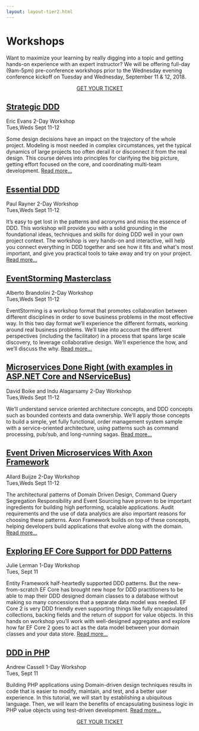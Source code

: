 ```yaml
---
layout: layout-tier2.html
---
```

<div class="container section workshops">
	<h1 class="section-header">Workshops</h1>
	<p class="copy">
		Want to maximize your learning by really digging into a topic and getting hands-on experience with an expert instructor? We will be offering full-day (9am-5pm) pre-conference workshops prior to the Wednesday evening conference kickoff on Tuesday and Wednesday, September 11 &amp; 12, 2018.
	</p>
    <div class="row">
        <div class="col-xs-12" align="center">
            <a class="btn" style="margin-bottom: 0;" href="https://ti.to/explore-ddd-conference/explore-ddd-2018">GET YOUR TICKET</a>
        </div>
    </div>
	<!-- begin workshop element -->
    <div class="row">
        <div class="col-xs-12 col-sm-2">
            <div class="speaker-container">
                <a href="strategic-ddd.html"><div class="speaker-img eric-evans"></div></a>
            </div>
          </div>
        <div class="col-xs-12 col-sm-10 workshop-list">
            <h2><a href="strategic-ddd.html">Strategic DDD</a></h2>
            <p class="copy">
                <span class="workshops--speaker-name">Eric Evans</span>
                <span class="workshops--duration">2-Day Workshop<br>Tues,Weds Sept 11-12</span>
            </p>
            <p class="copy">Some design decisions have an impact on the trajectory of the whole project. Modeling is most needed in complex circumstances, yet the typical dynamics of large projects too often derail it or disconnect it from the real design. This course delves into principles for clarifying the big picture, getting effort focused on the core, and coordinating multi-team development. <a href="strategic-ddd.html">Read more...</a></p>
        </div>
    </div>
	<div class="row">
        <div class="col-xs-12 col-sm-2">
            <div class="speaker-container">
                <a href="essential-ddd.html"><div class="speaker-img paul-rayner"></div></a>
            </div>
          </div>
        <div class="col-xs-12 col-sm-10 workshop-list">
            <h2><a href="essential-ddd.html">Essential DDD</a></h2>
            <p class="copy">
                <span class="workshops--speaker-name">Paul Rayner</span>
                <span class="workshops--duration">2-Day Workshop<br>Tues,Weds Sept 11-12</span>
            </p>
            <p class="copy">It’s easy to get lost in the patterns and acronyms and miss the essence of DDD. This workshop will provide you with a solid grounding in the foundational ideas, techniques and skills for doing DDD well in your own project context. The workshop is very hands-on and interactive, will help you connect everything in DDD together and see how it fits and what's most important, and give you practical tools to take away and try on your project. <a href="essential-ddd.html">Read more...</a></p>
        </div>
    </div>
	<!-- begin workshop element -->
	<div class="row">
        <div class="col-xs-12 col-sm-2">
            <div class="speaker-container">
                <a href="eventstorming-masterclass.html"><div class="speaker-img alberto-brandolini"></div></a>
                </div>
            </div>
        <div class="col-xs-12 col-sm-10 workshop-list">
        <h2><a href="eventstorming-masterclass.html">EventStorming Masterclass</a></h2>
        <p class="copy">
            <span class="workshops--speaker-name">Alberto Brandolini</span>
            <span class="workshops--duration">2-Day Workshop<br>Tues,Weds Sept 11-12</span>
        </p>
        <p class="copy">EventStorming is a workshop format that promotes collaboration between different disciplines in order to sove business problems in the most effective way. In this two day format we’ll experience the different formats, working around real business problems. We’ll take into account the different perspectives (including the facilitator) in a process that spans large scale discovery, to leverage collaborative design. We’ll experience the how, and we’ll discuss the why. <a href="eventstorming-masterclass.html">Read more...</a></p>
        </div>
    </div>
    <!-- begin workshop element -->
    <div class="row">
        <div class="col-xs-12 col-sm-2">
            <div class="speaker-container">
                <a href="soa-done-right.html"><div class="co-workshop-img indu-and-david no-hover"></div></a>
                </div>
            </div>
        <div class="col-xs-12 col-sm-10 workshop-list">
        <h2><a href="soa-done-right.html">Microservices Done Right (with examples in ASP.NET Core and NServiceBus)</a></h2>
        <p class="copy">
            <span class="workshops--speaker-name">David Boike and Indu Alagarsamy</span>
            <span class="workshops--duration">2-Day Workshop<br>Tues,Weds Sept 11-12</span>
        </p>
        <p class="copy">We’ll understand service oriented architecture concepts, and DDD concepts such as bounded contexts and data ownership. We’ll apply those concepts to build a simple, yet fully functional, order management system sample with a service-oriented architecture, using patterns such as command processing, pub/sub, and long-running sagas. <a href="soa-done-right.html">Read more...</a></p>
        </div>
    </div>
    <!-- begin workshop element -->
	<div class="row">
        <div class="col-xs-12 col-sm-2">
            <div class="speaker-container">
                <a href="event-driven-microservices-with-axon-framework.html"><div class="speaker-img allard-buijze"></div></a>
                </div>
            </div>
        <div class="col-xs-12 col-sm-10 workshop-list">
        <h2><a href="event-driven-microservices-with-axon-framework.html">Event Driven Microservices With Axon Framework</a></h2>
        <p class="copy">
            <span class="workshops--speaker-name">Allard Buijze</span>
            <span class="workshops--duration">2-Day Workshop<br>Tues,Weds Sept 11-12</span>
        </p>
        <p class="copy">The architectural patterns of Domain Driven Design, Command Query Segregation Responsibility and Event Sourcing have proven to be important ingredients for building high performing, scalable applications. Audit requirements and the use of data analytics are also important reasons for choosing these patterns. Axon Framework builds on top of these concepts, helping developers build applications that evolve along with the domain. <a href="event-driven-microservices-with-axon-framework.html">Read more...</a></p>
        </div>
    </div>
    <div class="row">
        <div class="col-xs-12 col-sm-2">
            <div class="speaker-container">
                <a href="exploring-ef-core-support-for-ddd-patterns.html"><div class="speaker-img julie-lerman"></div></a>
                </div>
            </div>
        <div class="col-xs-12 col-sm-10 workshop-list">
        <h2><a href="exploring-ef-core-support-for-ddd-patterns.html">Exploring EF Core Support for DDD Patterns</a></h2>
        <p class="copy">
            <span class="workshops--speaker-name">Julie Lerman</span>
            <span class="workshops--duration">1-Day Workshop<br>Tues, Sept 11</span>
        </p>
        <p class="copy">Entity Framework half-heartedly supported DDD patterns. But the new-from-scratch EF Core has brought new hope for DDD practitioners to be able to map their DDD designed domain classes to a database without making so many concessions that a separate data model was needed. EF Core 2 is very DDD friendly even supporting things like fully encapsulated collections, backing fields and the return of support for value objects. In this hands on workshop you’ll work with well-designed aggregates and explore how far EF Core 2 goes to act as the data model between your domain classes and your data store. <a href="exploring-ef-core-support-for-ddd-patterns.html">Read more...</a></p>
        </div>
    </div>
    <!-- begin workshop element -->
	<div class="row">
        <div class="col-xs-12 col-sm-2">
            <div class="speaker-container">
                <a href="ddd-in-php.html"><div class="speaker-img andrew-cassell"></div></a>
                </div>
            </div>
        <div class="col-xs-12 col-sm-10 workshop-list">
        <h2><a href="ddd-in-php.html">DDD in PHP</a></h2>
        <p class="copy">
            <span class="workshops--speaker-name">Andrew Cassell</span>
            <span class="workshops--duration">1-Day Workshop<br>Tues, Sept 11</span>
        </p>
        <p class="copy">Building PHP applications using Domain-driven design techniques results in code that is easier to modify, maintain, and test, and a better user experience. In this tutorial, we will start by establishing a ubiquitous language. Then, we will learn the benefits of encapsulating business logic in PHP value objects using test-driven development. <a href="ddd-in-php.html">Read more...</a></p>
        </div>
    </div>
    <div class="row">
        <div class="col-xs-12" align="center">
            <a class="btn" style="margin-top: 0;" href="https://ti.to/explore-ddd-conference/explore-ddd-2018">GET YOUR TICKET</a>
        </div>
    </div>
</div> <!-- container -->
